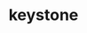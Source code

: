 ---
pid: CH1018
title: keystone
location_transcription: Arch Street
zipcode: '19611'
outside_phl: 'Reading PA '
neighborhood: 
age: '28'
age_range: 20-29
instagram: 
image_file_name: CH_1018.jpg
proposal_transcription: 
topic: Architecture
topic_summary: '0'
type: Arch
keywords_other: 
credit: Alicia Lee
image_labels: |-
  -podium stand here
  -springers
  locks all stones into position
twitter: 
facebook: 
permalink: "/monuments/ch1018/"
layout: item-page
---